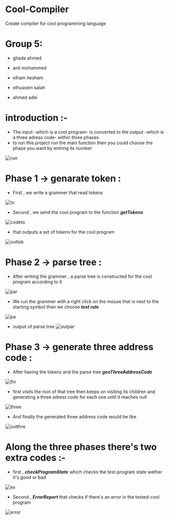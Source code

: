 # Cool-Compiler
  Create compiler for cool programming language

# Group 5:
  - ghada ahmed

  - aml mohammed

  -  elham hesham

  - elhussein salah

  - ahmed adel
  
# introduction :-
  - The input -which is a cool program- is converted to the output -which is a three adress code- within three phases
  - to run this project run the main function then you could choose the phase  you want by entring its number
  
  ![run](https://user-images.githubusercontent.com/30018823/58605774-40c88100-8299-11e9-82bd-eb445534f4b3.png)

# Phase 1 -> genarate token :
  - First , we write a grammer that read tokens
  
  ![to](https://user-images.githubusercontent.com/30018823/58603307-8f255200-8290-11e9-81f6-ee7f1cc49f15.png)
  - Second , we send the cool program to the function _**getTokens**_ 
  
  ![codeto](https://user-images.githubusercontent.com/30018823/58603497-44f0a080-8291-11e9-8e0c-1576a582ba7c.png)
  - that outputs a set of tokens for the cool program
  
  ![outtok](https://user-images.githubusercontent.com/30018823/58603700-f8f22b80-8291-11e9-8304-4844f900ea29.png)
# Phase 2 -> parse tree :
  - After writing the grammer , a parse tree is constructed for the cool program according to it 
  
  ![par](https://user-images.githubusercontent.com/30018823/58604065-59ce3380-8293-11e9-884a-961f8630015d.png)
  
  - We run the grammer  with a right click on the mouse that is next to the starting symbol then we choose _**test rule**_ 
 
  ![pa](https://user-images.githubusercontent.com/30018823/58604445-a8c89880-8294-11e9-8968-0a7f7b3d075d.png)

  - output of parse tree
  ![outpar](https://user-images.githubusercontent.com/30018823/58604076-5c308d80-8293-11e9-8a5c-a97f981a7235.png)

# Phase 3 -> generate three address code :
  - After having the tokens and the parse tree   _**genThreeAddressCode**_
  
  ![thr](https://user-images.githubusercontent.com/30018823/58604722-b599bc00-8295-11e9-941f-d12bfbd5cf79.png)
  
  - first visits the root of that tree then keeps on visiting its children and generating a three adress code for each one until it reaches null 
  
  ![three](https://user-images.githubusercontent.com/30018823/58604954-82a3f800-8296-11e9-85bb-446c77aa6467.png)

  
  - And finally the generated three address code would be like
  
  ![outthre](https://user-images.githubusercontent.com/30018823/58604724-b599bc00-8295-11e9-8382-dce6b7154245.png)
  
  
# Along the three phases there's two extra codes :- 
  -  first ,  _**checkProgramState**_ which checks the test-program state wether it's good or bad
  
  ![ex](https://user-images.githubusercontent.com/30018823/58605170-32796580-8297-11e9-99e1-97c13488059b.png)

  - Second ,   _**ErrorReport**_ that checks if there's an error in the tested-cool program
  
  ![error](https://user-images.githubusercontent.com/30018823/58605400-e8dd4a80-8297-11e9-8431-0901051ee2e6.png)

  
  
  
  

